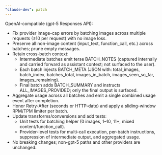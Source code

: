 ```yaml
---
"claude-dev": patch
---
```


OpenAI-compatible (gpt-5 Responses API):

- Fix provider image-cap errors by batching images across multiple requests (≤10 per request) with no image loss.
- Preserve all non-image content (input_text, function_call, etc.) across batches; prune empty messages.
- Retain cross-batch context:
  - Intermediate batches emit terse BATCH_NOTES (captured internally and carried forward as assistant context; not surfaced to the user).
  - Each batch injects BATCH_META (JSON with: total_images, batch_index, batches_total, images_in_batch, images_seen_so_far, images_remaining).
  - Final batch adds BATCH_SUMMARY and instructs ALL_IMAGES_PROVIDED; only the final output is surfaced.
- Aggregate usage across all batches and emit a single combined usage event after completion.
- Honor Retry-After (seconds or HTTP-date) and apply a sliding-window RPM/TPM limiter per batch.
- Update transforms/conversions and add tests:
  - Unit tests for batching helper (0 images, 1–10, 11+, mixed content/function_call).
  - Provider-level tests for multi-call execution, per-batch instructions, suppression of intermediate output, and aggregated usage.
- No breaking changes; non-gpt-5 paths and other providers are unchanged.
